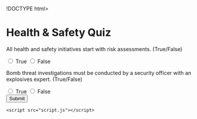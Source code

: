 !DOCTYPE html>
<html lang="en">
<head>
    <meta charset="UTF-8">
    <meta name="viewport" content="width=device-width, initial-scale=1.0">
    <title>Quiz Website</title>
    <link rel="stylesheet" href="style.css">
</head>
<body>
    <div class="quiz-container">
        <h1>Health & Safety Quiz</h1>
        <form id="quiz-form">
            <div class="question">
                <p>All health and safety initiatives start with risk assessments. (True/False)</p>
                <input type="radio" name="q1" value="True"> True
                <input type="radio" name="q1" value="False"> False
            </div>
            <div class="question">
                <p>Bomb threat investigations must be conducted by a security officer with an explosives expert. (True/False)</p>
                <input type="radio" name="q2" value="True"> True
                <input type="radio" name="q2" value="False"> False
            </div>
            <!-- Add more questions here -->
            <button type="submit">Submit</button>
        </form>
        <div id="result"></div>
    </div>

    <script src="script.js"></script>
</body>
</html>
